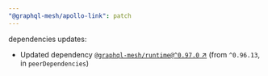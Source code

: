 ```yaml
---
"@graphql-mesh/apollo-link": patch
---
```

dependencies updates:
  - Updated dependency [`@graphql-mesh/runtime@^0.97.0` ↗︎](https://www.npmjs.com/package/@graphql-mesh/runtime/v/0.97.0) (from `^0.96.13`, in `peerDependencies`)

